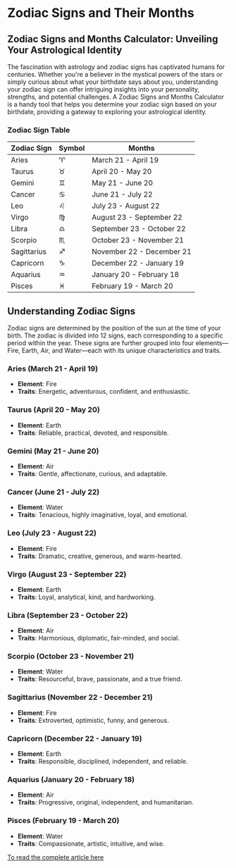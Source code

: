 # Zodiac Signs and Their Months

## Zodiac Signs and Months Calculator: Unveiling Your Astrological Identity

The fascination with astrology and zodiac signs has captivated humans for centuries. Whether you're a believer in the mystical powers of the stars or simply curious about what your birthdate says about you, understanding your zodiac sign can offer intriguing insights into your personality, strengths, and potential challenges. A Zodiac Signs and Months Calculator is a handy tool that helps you determine your zodiac sign based on your birthdate, providing a gateway to exploring your astrological identity.

### Zodiac Sign Table

| Zodiac Sign | Symbol | Months                  |
|-------------|--------|-------------------------|
| Aries       | ♈      | March 21 - April 19     |
| Taurus      | ♉      | April 20 - May 20       |
| Gemini      | ♊      | May 21 - June 20        |
| Cancer      | ♋      | June 21 - July 22       |
| Leo         | ♌      | July 23 - August 22     |
| Virgo       | ♍      | August 23 - September 22|
| Libra       | ♎      | September 23 - October 22|
| Scorpio     | ♏      | October 23 - November 21|
| Sagittarius | ♐      | November 22 - December 21|
| Capricorn   | ♑      | December 22 - January 19|
| Aquarius    | ♒      | January 20 - February 18|
| Pisces      | ♓      | February 19 - March 20  |

## Understanding Zodiac Signs

Zodiac signs are determined by the position of the sun at the time of your birth. The zodiac is divided into 12 signs, each corresponding to a specific period within the year. These signs are further grouped into four elements—Fire, Earth, Air, and Water—each with its unique characteristics and traits.

### Aries (March 21 - April 19)
- **Element**: Fire
- **Traits**: Energetic, adventurous, confident, and enthusiastic.

### Taurus (April 20 - May 20)
- **Element**: Earth
- **Traits**: Reliable, practical, devoted, and responsible.

### Gemini (May 21 - June 20)
- **Element**: Air
- **Traits**: Gentle, affectionate, curious, and adaptable.

### Cancer (June 21 - July 22)
- **Element**: Water
- **Traits**: Tenacious, highly imaginative, loyal, and emotional.

### Leo (July 23 - August 22)
- **Element**: Fire
- **Traits**: Dramatic, creative, generous, and warm-hearted.

### Virgo (August 23 - September 22)
- **Element**: Earth
- **Traits**: Loyal, analytical, kind, and hardworking.

### Libra (September 23 - October 22)
- **Element**: Air
- **Traits**: Harmonious, diplomatic, fair-minded, and social.

### Scorpio (October 23 - November 21)
- **Element**: Water
- **Traits**: Resourceful, brave, passionate, and a true friend.

### Sagittarius (November 22 - December 21)
- **Element**: Fire
- **Traits**: Extroverted, optimistic, funny, and generous.

### Capricorn (December 22 - January 19)
- **Element**: Earth
- **Traits**: Responsible, disciplined, independent, and reliable.

### Aquarius (January 20 - February 18)
- **Element**: Air
- **Traits**: Progressive, original, independent, and humanitarian.

### Pisces (February 19 - March 20)
- **Element**: Water
- **Traits**: Compassionate, artistic, intuitive, and wise.

[To read the complete article here](https://zodiacsignsandtheirmonths.blogspot.com/)
